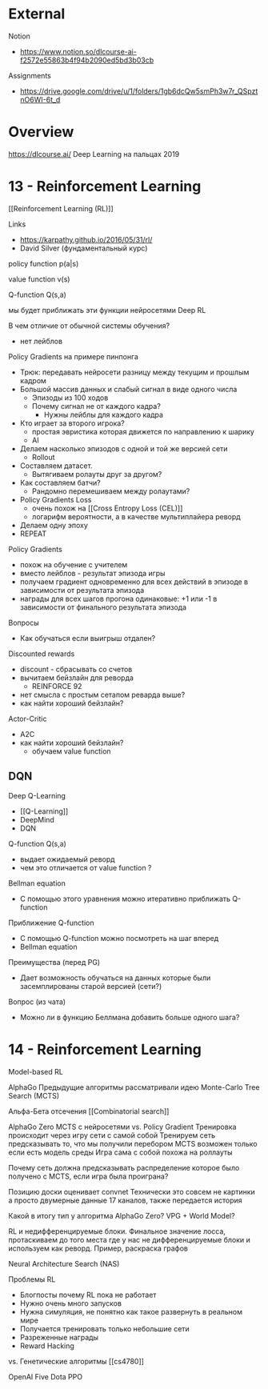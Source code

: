 
# External

Notion
- https://www.notion.so/dlcourse-ai-f2572e55863b4f94b2090ed5bd3b03cb

Assignments
- https://drive.google.com/drive/u/1/folders/1gb6dcQw5smPh3w7r_QSpztnO6WI-6t_d


# Overview

https://dlcourse.ai/
Deep Learning на пальцах
2019


# 13 - Reinforcement Learning

[[Reinforcement Learning (RL)]]

Links
- https://karpathy.github.io/2016/05/31/rl/
- David Silver (фундаментальный курс)


policy function
p(a|s)

value function
v(s)

Q-function
Q(s,a)

мы будет приближать эти функции нейросетями
Deep RL

В чем отличие от обычной системы обучения?
- нет лейблов

Policy Gradients на примере пинпонга
- Трюк: передавать нейросети разницу между текущим и прошлым кадром
- Большой массив данных и слабый сигнал в виде одного числа
	- Эпизоды из 100 ходов
	- Почему сигнал не от каждого кадра?
		- Нужны лейблы для каждого кадра
- Кто играет за второго игрока?
	- простая эвристика которая движется по направлению к шарику
	- AI
- Делаем насколько эпизодов с одной и той же версией сети
	- Rollout
- Составляем датасет.
	- Вытягиваем ролауты друг за другом?
- Как составляем батчи?
	- Рандомно перемешиваем между ролаутами?
- Policy Gradients Loss
	- очень похож на [[Cross Entropy Loss (CEL)]]
	- логарифм вероятности, а в качестве мультиплайера реворд
- Делаем одну эпоху
- REPEAT

Policy Gradients
- похож на обучение с учителем
- вместо лейблов - результат эпизода игры
- получаем градиент одновременно для всех действий в эпизоде в зависимости от результата эпизода
- награды для всех шагов прогона одинаковые: +1 или -1 в зависимости от финального результата эпизода

Вопросы
- Как обучаться если выигрыш отдален?

Discounted rewards
- discount - сбрасывать со счетов
- вычитаем бейзлайн для реворда
	- REINFORCE 92
- нет смысла с простым сетапом реварда выше?
- как найти хороший бейзлайн?

Actor-Critic
- A2C
- как найти хороший бейзлайн?
	- обучаем value function

## DQN

Deep Q-Learning
- [[Q-Learning]]
- DeepMind
- DQN

Q-function
Q(s,a)
- выдает ожидаемый реворд
- чем это отличается от value function ?

Bellman equation
- С помощью этого уравнения можно итеративно приближать Q-function

Приближение Q-function
- С помощью Q-function можно посмотреть на шаг вперед
- Bellman equation

Преимущества (перед PG)
- Дает возможность обучаться на данных которые были засемплированы старой версией (сети?)

Вопрос (из чата)
- Можно ли в функцию Беллмана добавить больше одного шага?



# 14 - Reinforcement Learning

Model-based RL

AlphaGo
Предыдущие алгоритмы рассматривали идею Monte-Carlo Tree Search (MCTS)

Альфа-Бета отсечения
[[Combinatorial search]]

AlphaGo Zero
MCTS с нейросетями vs. Policy Gradient
Тренировка происходит через игру сети с самой собой
Тренируем сеть предсказывать то, что мы получили перебором
MCTS возможен только если есть модель среды
Игра сама с собой похожа на роллауты
 
Почему сеть должна предсказывать распределение которое было получено с MCTS, если игра была проиграна?

Позицию доски оценивает convnet
Технически это совсем не картинки а просто двумерные данные
17 каналов, также передается история

Какой в итогу тип у алгоритма AlphaGo Zero?
VPG + World Model?
 
RL и недифференцируемые блоки.
Финальное значение лосса, протаскиваем до того места где у нас не дифференцируемые блоки и используем как реворд.
Пример, раскраска графов

Neural Architecture Search (NAS)

Проблемы RL
- Блогпосты почему RL пока не работает
- Нужно очень много запусков
- Нужна симуляция, не понятно как такое развернуть в реальном мире
- Получается тренировать только небольшие сети
- Разреженные награды
- Reward Hacking

vs. Генетические алгоритмы
[[cs4780]]

OpenAI Five
Dota
PPO

